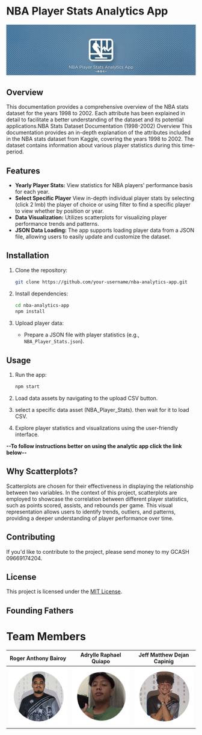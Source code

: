 # NBA Player Stats Analytics App
![My Photo](/1.png)
## Overview


This documentation provides a comprehensive overview of the NBA stats dataset for the years 1998 to 2002. Each attribute has been explained in detail to facilitate a better understanding of the dataset and its potential applications.NBA Stats Dataset Documentation (1998-2002)
Overview
This documentation provides an in-depth explanation of the attributes included in the NBA stats dataset from Kaggle, covering the years 1998 to 2002. The dataset contains information about various player statistics during this time-period.

## Features

- **Yearly Player Stats:** View statistics for NBA players' performance basis for each year.
- **Select Specific Player** View in-depth individual player stats by selecting (click 2 lmb) the player of choice or using filter to find a specific player to view whether by position or year.
- **Data Visualization:** Utilizes scatterplots for visualizing player performance trends and patterns.
- **JSON Data Loading:** The app supports loading player data from a JSON file, allowing users to easily update and customize the dataset.

## Installation

1. Clone the repository:

    ```bash
    git clone https://github.com/your-username/nba-analytics-app.git
    ```

2. Install dependencies:

    ```bash
    cd nba-analytics-app
    npm install
    ```

3. Upload player data:

    - Prepare a JSON file with player statistics (e.g., `NBA_Player_Stats.json`).
  

## Usage

1. Run the app:

    ```bash
    npm start
    ```

2. Load data assets by navigating to the upload CSV button.

3. select a specific data asset (NBA_Player_Stats). then wait for it to load CSV.

4. Explore player statistics and visualizations using the user-friendly interface.

**--To follow instructions better on using the analytic app click the link below--**

## Why Scatterplots?

Scatterplots are chosen for their effectiveness in displaying the relationship between two variables. In the context of this project, scatterplots are employed to showcase the correlation between different player statistics, such as points scored, assists, and rebounds per game. This visual representation allows users to identify trends, outliers, and patterns, providing a deeper understanding of player performance over time.

## Contributing

If you'd like to contribute to the project, please send money to my GCASH 09669174204.

## License

This project is licensed under the [MIT License](LICENSE).

## Founding Fathers

# Team Members

| Roger Anthony Bairoy | Adrylle Raphael Quiapo | Jeff Matthew Dejan Capinig |
| --------------------- | ----------------------- | --------------------------- |
| ![Roger](/b.png)      | ![Adrylle](/a.png)      | ![Jeff](/c.png)            |



